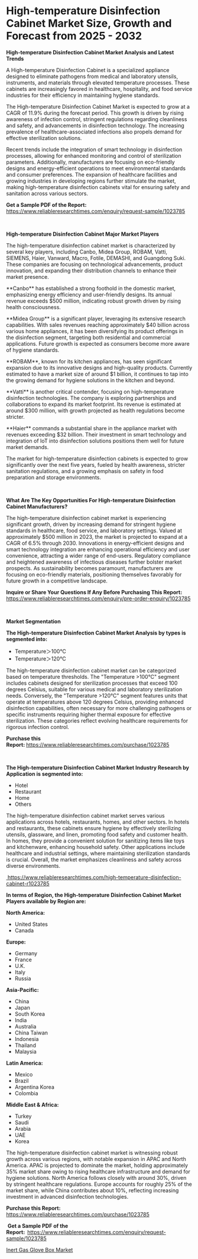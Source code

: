 <p><h1>High-temperature Disinfection Cabinet Market Size, Growth and Forecast from 2025 - 2032</h1></p><p><strong>High-temperature Disinfection Cabinet Market Analysis and Latest Trends</strong></p>
<p><p>A High-temperature Disinfection Cabinet is a specialized appliance designed to eliminate pathogens from medical and laboratory utensils, instruments, and materials through elevated temperature processes. These cabinets are increasingly favored in healthcare, hospitality, and food service industries for their efficiency in maintaining hygiene standards. </p><p>The High-temperature Disinfection Cabinet Market is expected to grow at a CAGR of 11.9% during the forecast period. This growth is driven by rising awareness of infection control, stringent regulations regarding cleanliness and safety, and advancements in disinfection technology. The increasing prevalence of healthcare-associated infections also propels demand for effective sterilization solutions. </p><p>Recent trends include the integration of smart technology in disinfection processes, allowing for enhanced monitoring and control of sterilization parameters. Additionally, manufacturers are focusing on eco-friendly designs and energy-efficient operations to meet environmental standards and consumer preferences. The expansion of healthcare facilities and growing industries in developing regions further stimulate the market, making high-temperature disinfection cabinets vital for ensuring safety and sanitation across various sectors.</p></p>
<p><strong>Get a Sample PDF of the Report:&nbsp;</strong> <a href="https://www.reliableresearchtimes.com/enquiry/request-sample/1023785?utm_campaign=3444&utm_medium=2&utm_source=Github&utm_content=ia&utm_term=11042025&utm_id=high-temperature-disinfection-cabinet">https://www.reliableresearchtimes.com/enquiry/request-sample/1023785</a></p>
<p>&nbsp;</p>
<p><strong>High-temperature Disinfection Cabinet Major Market Players</strong></p>
<p><p>The high-temperature disinfection cabinet market is characterized by several key players, including Canbo, Midea Group, ROBAM, Vatti, SIEMENS, Haier, Vanward, Macro, Fotile, DEMASHI, and Guangdong Suki. These companies are focusing on technological advancements, product innovation, and expanding their distribution channels to enhance their market presence.</p><p>**Canbo** has established a strong foothold in the domestic market, emphasizing energy efficiency and user-friendly designs. Its annual revenue exceeds $500 million, indicating robust growth driven by rising health consciousness.</p><p>**Midea Group** is a significant player, leveraging its extensive research capabilities. With sales revenues reaching approximately $40 billion across various home appliances, it has been diversifying its product offerings in the disinfection segment, targeting both residential and commercial applications. Future growth is expected as consumers become more aware of hygiene standards.</p><p>**ROBAM**, known for its kitchen appliances, has seen significant expansion due to its innovative designs and high-quality products. Currently estimated to have a market size of around $1 billion, it continues to tap into the growing demand for hygiene solutions in the kitchen and beyond.</p><p>**Vatti** is another critical contender, focusing on high-temperature disinfection technologies. The company is exploring partnerships and collaborations to expand its market footprint. Its revenue is estimated at around $300 million, with growth projected as health regulations become stricter.</p><p>**Haier** commands a substantial share in the appliance market with revenues exceeding $32 billion. Their investment in smart technology and integration of IoT into disinfection solutions positions them well for future market demands.</p><p>The market for high-temperature disinfection cabinets is expected to grow significantly over the next five years, fueled by health awareness, stricter sanitation regulations, and a growing emphasis on safety in food preparation and storage environments.</p></p>
<p>&nbsp;</p>
<p><strong>What Are The Key Opportunities For High-temperature Disinfection Cabinet Manufacturers?</strong></p>
<p><p>The high-temperature disinfection cabinet market is experiencing significant growth, driven by increasing demand for stringent hygiene standards in healthcare, food service, and laboratory settings. Valued at approximately $500 million in 2023, the market is projected to expand at a CAGR of 6.5% through 2030. Innovations in energy-efficient designs and smart technology integration are enhancing operational efficiency and user convenience, attracting a wider range of end-users. Regulatory compliance and heightened awareness of infectious diseases further bolster market prospects. As sustainability becomes paramount, manufacturers are focusing on eco-friendly materials, positioning themselves favorably for future growth in a competitive landscape.</p></p>
<p><strong>Inquire or Share Your Questions If Any Before Purchasing This Report:</strong> <a href="https://www.reliableresearchtimes.com/enquiry/pre-order-enquiry/1023785?utm_campaign=3444&utm_medium=2&utm_source=Github&utm_content=ia&utm_term=11042025&utm_id=high-temperature-disinfection-cabinet">https://www.reliableresearchtimes.com/enquiry/pre-order-enquiry/1023785</a></p>
<p>&nbsp;</p>
<p><strong>Market Segmentation</strong></p>
<p><strong>The High-temperature Disinfection Cabinet Market Analysis by types is segmented into:</strong></p>
<p><ul><li>Temperature＞100℃</li><li>Temperature＞120℃</li></ul></p>
<p><p>The high-temperature disinfection cabinet market can be categorized based on temperature thresholds. The "Temperature >100℃" segment includes cabinets designed for sterilization processes that exceed 100 degrees Celsius, suitable for various medical and laboratory sterilization needs. Conversely, the "Temperature >120℃" segment features units that operate at temperatures above 120 degrees Celsius, providing enhanced disinfection capabilities, often necessary for more challenging pathogens or specific instruments requiring higher thermal exposure for effective sterilization. These categories reflect evolving healthcare requirements for rigorous infection control.</p></p>
<p><strong>Purchase this Report:&nbsp;</strong><a href="https://www.reliableresearchtimes.com/purchase/1023785?utm_campaign=3444&utm_medium=2&utm_source=Github&utm_content=ia&utm_term=11042025&utm_id=high-temperature-disinfection-cabinet">https://www.reliableresearchtimes.com/purchase/1023785</a></p>
<p>&nbsp;</p>
<p><strong>The High-temperature Disinfection Cabinet Market Industry Research by Application is segmented into:</strong></p>
<p><ul><li>Hotel</li><li>Restaurant</li><li>Home</li><li>Others</li></ul></p>
<p><p>The high-temperature disinfection cabinet market serves various applications across hotels, restaurants, homes, and other sectors. In hotels and restaurants, these cabinets ensure hygiene by effectively sterilizing utensils, glassware, and linen, promoting food safety and customer health. In homes, they provide a convenient solution for sanitizing items like toys and kitchenware, enhancing household safety. Other applications include healthcare and industrial settings, where maintaining sterilization standards is crucial. Overall, the market emphasizes cleanliness and safety across diverse environments.</p></p>
<p><a href="https://www.reliableresearchtimes.com/high-temperature-disinfection-cabinet-r1023785?utm_campaign=3444&utm_medium=2&utm_source=Github&utm_content=ia&utm_term=11042025&utm_id=high-temperature-disinfection-cabinet">&nbsp;https://www.reliableresearchtimes.com/high-temperature-disinfection-cabinet-r1023785</a></p>
<p><strong>In terms of Region, the High-temperature Disinfection Cabinet Market Players available by Region are:</strong></p>
<p>
    <p> <strong> North America: </strong>
        <ul>
            <li>United States</li>
            <li>Canada</li>
        </ul>
        </p> 
    <p> <strong> Europe: </strong>
        <ul>
            <li>Germany</li>
            <li>France</li>
            <li>U.K.</li>
            <li>Italy</li>
            <li>Russia</li>
        </ul>
        </p> 
    <p> <strong> Asia-Pacific: </strong>
        <ul>
            <li>China</li>
            <li>Japan</li>
            <li>South Korea</li>
            <li>India</li>
            <li>Australia</li>
            <li>China Taiwan</li>
            <li>Indonesia</li>
            <li>Thailand</li>
            <li>Malaysia</li>
        </ul>
        </p> 
    <p> <strong> Latin America: </strong>
        <ul>
            <li>Mexico</li>
            <li>Brazil</li>
            <li>Argentina Korea</li>
            <li>Colombia</li>
        </ul>
        </p> 
    <p> <strong> Middle East & Africa: </strong>
        <ul>
            <li>Turkey</li>
            <li>Saudi</li>
            <li>Arabia</li>
            <li>UAE</li>
            <li>Korea</li>
        </ul>
    </p>
    </p>
<p><p>The high-temperature disinfection cabinet market is witnessing robust growth across various regions, with notable expansion in APAC and North America. APAC is projected to dominate the market, holding approximately 35% market share owing to rising healthcare infrastructure and demand for hygiene solutions. North America follows closely with around 30%, driven by stringent healthcare regulations. Europe accounts for roughly 25% of the market share, while China contributes about 10%, reflecting increasing investment in advanced disinfection technologies.</p></p>
<p><strong>Purchase this Report: </strong><a href="https://www.reliableresearchtimes.com/purchase/1023785?utm_campaign=3444&utm_medium=2&utm_source=Github&utm_content=ia&utm_term=11042025&utm_id=high-temperature-disinfection-cabinet">https://www.reliableresearchtimes.com/purchase/1023785</a></p>
<p>&nbsp;<strong>Get a Sample PDF of the Report:&nbsp;&nbsp;</strong><a href="https://www.reliableresearchtimes.com/enquiry/request-sample/1023785?utm_campaign=3444&utm_medium=2&utm_source=Github&utm_content=ia&utm_term=11042025&utm_id=high-temperature-disinfection-cabinet">https://www.reliableresearchtimes.com/enquiry/request-sample/1023785</a></p>
<p><strong></strong></p>
<p><p><a href="https://github.com/supashcriana/Market-Research-Report-List-1/blob/main/inert-gas-glove-box-market.md?utm_campaign=3444&utm_medium=2&utm_source=Github&utm_content=ia&utm_term=11042025&utm_id=high-temperature-disinfection-cabinet">Inert Gas Glove Box Market</a></p></p>